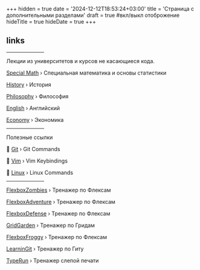 +++
hidden = true
date = '2024-12-12T18:53:24+03:00'
title = 'Страница с дополнительными разделами'
draft = true  #вкл/выкл отоброжение
hideTitle = true 
hideDate = true
+++

<div>
<h2 class="mt5">
    links
</h2>
<div class="typed-container">
<span id="typed-2"></span>
<div class="typed-strings" style="display: none;">
<p>Ссылки на дополнительные разделы блога и 
полезные ресурсы.</p>
</div>
</div>
<!-- <p>
Ссылки на дополнительные разделы блога и 
полезные ресурсы.
</p> -->
<hr style="width: 100px;">
<p>
Лекции из университетов и курсов
не касающиеся кода.
</p>
<p>
<a href="/sma/">Special Math</a> &rsaquo; Специальная математика и основы статистики</p>
<p>
<a href="/history/">History</a> &rsaquo; История
</p>
<p>
<a href="/philosophy/">Philosophy</a> &rsaquo; Философия
</p>
<p>
<a href="/english/">English</a> &rsaquo; Английский
</p>
<p>
<a href="/economy/">Economy</a> &rsaquo; Экономика
</p>
<hr style="width: 100px;">
<p>
Полезные ссылки
</p>
<p>
📌 <a href="/gitbook/">Git</a> &rsaquo; Git Commands
</p>
<p>
📌 <a href="/vimbook/">Vim</a> &rsaquo; Vim Keybindings
</p>
<p>
📌 <a href="/linux/">Linux</a> &rsaquo; Linux Commands
</p>
<hr style="width: 100px;">
<p>
<a href="https://mastery.games/flexboxzombies/" target="_blank">FlexboxZombies</a> &rsaquo; Тренажер по Флексам
</p>
<p>
<a href="https://codingfantasy.com/games/flexboxadventure/play" target="_blank">FlexboxAdventure</a> &rsaquo; Тренажер по Флексам
</p>
<p>
<a href="http://www.flexboxdefense.com/" target="_blank">FlexboxDefense</a> &rsaquo; Тренажер по Флексам
</p>
<p>
<a href="https://cssgridgarden.com" target="_blank">GridGarden</a> &rsaquo; Тренажер по Гридам
</p>
<p>
<a href="https://flexboxfroggy.com/" target="_blank">FlexboxFroggy</a> &rsaquo; Тренажер по Флексам
</p>
<p>
<a href="https://learngitbranching.js.org" target="_blank">LearninGit</a> &rsaquo; Тренажер по Гиту
</p>
<p>
<a href="https://typerun.top" target="_blank">TypeRun</a> &rsaquo; Тренажер слепой печати
</p>
</div>